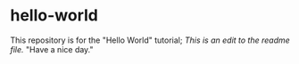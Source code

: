 # hello-world
This repository is for the "Hello World" tutorial;
*This is an edit to the readme file.*
"Have a nice day."
